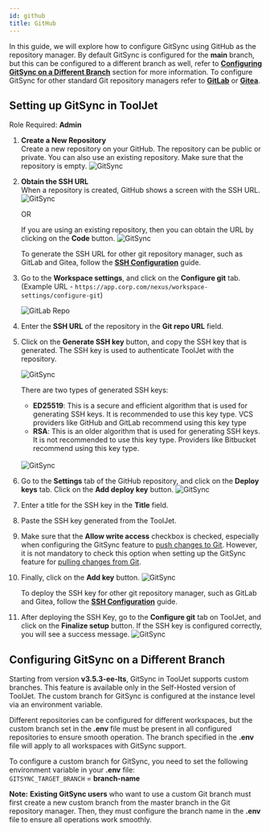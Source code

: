```yaml
---
id: github
title: GitHub
---
```


In this guide, we will explore how to configure GitSync using GitHub as the repository manager. By default GitSync is configured for the **main** branch, but this can be configured to a different branch as well, refer to **[Configuring GitSync on a Different Branch](#configuring-gitsync-on-a-different-branch)** section for more information.
To configure GitSync for other standard Git repository managers refer to **[GitLab](/docs/development-lifecycle/gitsync/configure-gitsync/gitlab)** or **[Gitea](/docs/development-lifecycle/gitsync/configure-gitsync/gitea)**.

## Setting up GitSync in ToolJet

Role Required: **Admin**

1. **Create a New Repository** <br/>
    Create a new repository on your GitHub. The repository can be public or private. You can also use an existing repository. Make sure that the repository is empty.
    <img className="screenshot-full img-l" src="/img/development-lifecycle/gitsync/config/new-repo.png" alt="GitSync" />

2. **Obtain the SSH URL** <br/>
    When a repository is created, GitHub shows a screen with the SSH URL.
    <img className="screenshot-full" src="/img/development-lifecycle/gitsync/config/ssh.png" alt="GitSync" />

    OR
    
    If you are using an existing repository, then you can obtain the URL by clicking on the **Code** button.
    <img className="screenshot-full" src="/img/development-lifecycle/gitsync/config/ssh-code.png" alt="GitSync" />

    To generate the SSH URL for other git repository manager, such as GitLab and Gitea, follow the **[SSH Configuration](/docs/development-lifecycle/gitsync/ssh-config#generating-ssh-url)** guide.

3. Go to the **Workspace settings**, and click on the **Configure git** tab. <br/>
    (Example URL - `https://app.corp.com/nexus/workspace-settings/configure-git`)

    <img className="screenshot-full" src="/img/gitsync/gitsync-v3.png" alt="GitLab Repo" />

4. Enter the **SSH URL** of the repository in the **Git repo URL** field.

5. Click on the **Generate SSH key** button, and copy the SSH key that is generated. The SSH key is used to authenticate ToolJet with the repository.

    <img className="screenshot-full" src="/img/development-lifecycle/gitsync/config/generate-ssh.png" alt="GitSync" />

    There are two types of generated SSH keys:
    - **ED25519**: This is a secure and efficient algorithm that is used for generating SSH keys. It is recommended to use this key type. VCS providers like GitHub and GitLab recommend using this key type
    - **RSA**: This is an older algorithm that is used for generating SSH keys. It is not recommended to use this key type. Providers like Bitbucket recommend using this key type. <br/> <br/>

    <img className="screenshot-full" src="/img/development-lifecycle/gitsync/config/ssh-key.png" alt="GitSync" />

6. Go to the **Settings** tab of the GitHub repository, and click on the **Deploy keys** tab. Click on the **Add deploy key** button. 
    <img className="screenshot-full" src="/img/development-lifecycle/gitsync/config/deploy-ssh.png" alt="GitSync" />

7. Enter a title for the SSH key in the **Title** field. 
        
8. Paste the SSH key generated from the ToolJet. 

9. Make sure that the **Allow write access** checkbox is checked, especially when configuring the GitSync feature to [push changes to Git](/docs/development-lifecycle/gitsync/push). However, it is not mandatory to check this option when setting up the GitSync feature for [pulling changes from Git](/docs/development-lifecycle/gitsync/pull).
        
10. Finally, click on the **Add key** button.
    <img className="screenshot-full" src="/img/development-lifecycle/gitsync/config/add-key.png" alt="GitSync" />

    To deploy the SSH key for other git repository manager, such as GitLab and Gitea, follow the **[SSH Configuration](/docs/development-lifecycle/gitsync/ssh-config#deploy-the-ssh-key)** guide.

11. After deploying the SSH Key, go to the **Configure git** tab on ToolJet, and click on the **Finalize setup** button. If the SSH key is configured correctly, you will see a success message.
    <img className="screenshot-full" src="/img/development-lifecycle/gitsync/config/save-config.png" alt="GitSync" />

## Configuring GitSync on a Different Branch

Starting from version **v3.5.3-ee-lts**, GitSync in ToolJet supports custom branches. This feature is available only in the Self-Hosted version of ToolJet. The custom branch for GitSync is configured at the instance level via an environment variable.

Different repositories can be configured for different workspaces, but the custom branch set in the **.env** file must be present in all configured repositories to ensure smooth operation. The branch specified in the **.env** file will apply to all workspaces with GitSync support.

To configure a custom branch for GitSync, you need to set the following environment variable in your **.env** file:  <br/>
`GITSYNC_TARGET_BRANCH` = **branch-name**

**Note:** **Existing GitSync users** who want to use a custom Git branch must first create a new custom branch from the master branch in the Git repository manager. Then, they must configure the branch name in the **.env** file to ensure all operations work smoothly.